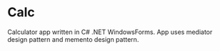 # Calc
Calculator app written in C# .NET WindowsForms. App uses mediator design pattern and memento design pattern.

